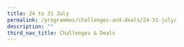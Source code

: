 ```yaml
---
title: 24 to 31 July
permalink: /programmes/challenges-and-deals/24-31-july/
description: ""
third_nav_title: Challenges & Deals
---
```

